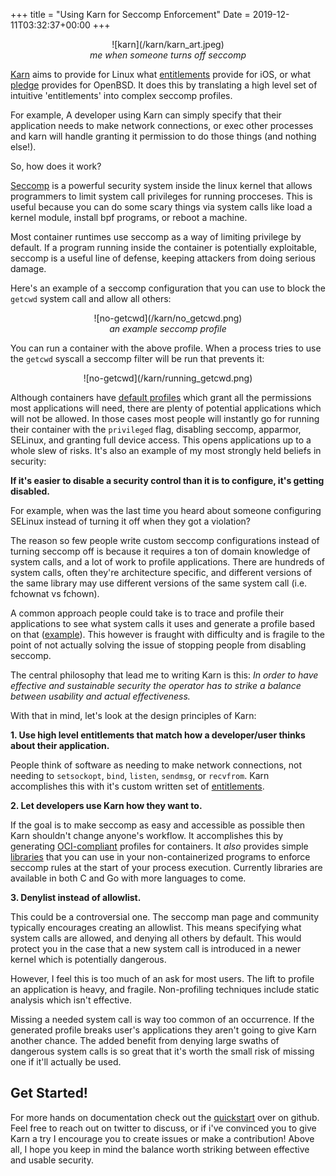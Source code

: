 +++
title = "Using Karn for Seccomp Enforcement"
Date = 2019-12-11T03:32:37+00:00
+++

<center>![karn](/karn/karn_art.jpeg)</center>
<center><i>me when someone turns off seccomp</i></center>


[Karn](https://github.com/grantseltzer/karn) aims to provide for Linux what [entitlements](https://developer.apple.com/library/archive/documentation/Miscellaneous/Reference/EntitlementKeyReference/Chapters/AboutEntitlements.html) provide for iOS, or what [pledge](https://man.openbsd.org/pledge.2) provides for OpenBSD. It does this by translating a high level set of intuitive 'entitlements' into complex seccomp profiles. 

For example, A developer using Karn can simply specify that their application needs to make network connections, or exec other processes and karn will handle granting it permission to do those things (and nothing else!).

So, how does it work?

[Seccomp](https://www.kernel.org/doc/html/latest/userspace-api/seccomp_filter.html) is a powerful security system inside the linux kernel that allows programmers to limit system call privileges for running procceses. This is useful because you can do some scary things via system calls like load a kernel module, install bpf programs, or reboot a machine.

Most container runtimes use seccomp as a way of limiting privilege by default. If a program running inside the container is potentially exploitable, seccomp is a useful line of defense, keeping attackers from doing serious damage.

Here's an example of a seccomp configuration that you can use to block the `getcwd` system call and allow all others: 

<center>![no-getcwd](/karn/no_getcwd.png)</center>
<center><i>an example seccomp profile</i></center>

You can run a container with the above profile. When a process tries to use the `getcwd` syscall a seccomp filter will be run that prevents it:

<center>![no-getcwd](/karn/running_getcwd.png)</center>


Although containers have [default profiles](https://docs.docker.com/engine/security/seccomp/) which grant all the permissions most applications will need, there are plenty of potential applications which will not be allowed. In those cases most people will instantly go for running their container with the `privileged` flag, disabling seccomp, apparmor, SELinux, and granting full device access. This opens applications up to a whole slew of risks. It's also an example of my most strongly held beliefs in security:

<b>If it's easier to disable a security control than it is to configure, it's getting disabled.</b>

For example, when was the last time you heard about someone configuring SELinux instead of turning it off when they got a violation?

The reason so few people write custom seccomp configurations instead of turning seccomp off is because it requires a ton of domain knowledge of system calls, and a lot of work to profile applications. There are hundreds of system calls, often they're architecture specific, and different versions of the same library may use different versions of the same system call (i.e. fchownat vs fchown).

A common approach people could take is to trace and profile their applications to see what system calls it uses and generate a profile based on that ([example](https://podman.io/blogs/2019/10/15/generate-seccomp-profiles.html)). This however is fraught with difficulty and is fragile to the point of not actually solving the issue of stopping people from disabling seccomp.

The central philosophy that lead me to writing Karn is this: <i>In order to have effective and sustainable security the operator has to strike a balance between usability and actual effectiveness.</i>

With that in mind, let's look at the design principles of Karn:

<b>1. Use high level entitlements that match how a developer/user thinks about their application.</b> 

People think of software as needing to make network connections, not needing to `setsockopt`, `bind`, `listen`, `sendmsg`, or `recvfrom`. Karn accomplishes this with it's custom written set of [entitlements](https://github.com/grantseltzer/karn/blob/master/pkg/entitlements/entitlements.go).


<b>2. Let developers use Karn how they want to.</b>

If the goal is to make seccomp as easy and accessible as possible then Karn shouldn't change anyone's workflow. It accomplishes this by generating [OCI-compliant](https://github.com/opencontainers/runtime-spec) profiles for containers. It <i>also</i> provides simple [libraries](https://github.com/grantseltzer/karn/blob/master/docs/quickstart.md#library) that you can use in your non-containerized programs to enforce seccomp rules at the start of your process execution. Currently libraries are available in both C and Go with more languages to come.

<b>3. Denylist instead of allowlist.</b>

This could be a controversial one. The seccomp man page and community typically encourages creating an allowlist. This means specifying what system calls are allowed, and denying all others by default. This would protect you in the case that a new system call is introduced in a newer kernel which is potentially dangerous.

However, I feel this is too much of an ask for most users. The lift to profile an application is heavy, and fragile. Non-profiling techniques include static analysis which isn't effective.

Missing a needed system call is way too common of an occurrence. If the generated profile breaks user's applications they aren't going to give Karn another chance. The added benefit from denying large swaths of dangerous system calls is so great that it's worth the small risk of missing one if it'll actually be used.


## <b>Get Started!</b>

For more hands on documentation check out the [quickstart](https://github.com/grantseltzer/karn/blob/master/docs/quickstart.md) over on github. Feel free to reach out on twitter to discuss, or if i've convinced you to give Karn a try I encourage you to create issues or make a contribution! Above all, I hope you keep in mind the balance worth striking between effective and usable security.